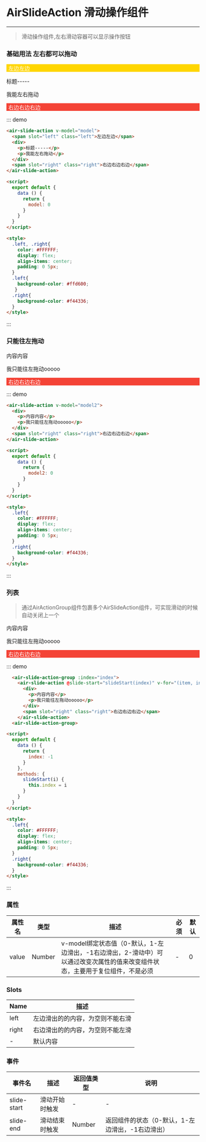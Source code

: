 # AirSlideAction 滑动操作组件
----

> 滑动操作组件,左右滑动容器可以显示操作按钮

### 基础用法 左右都可以拖动
<div class="demo-block">
  <air-slide-action v-model="model">
    <span slot="left" class="left">左边左边</span>
    <div>
      <p>标题-----</p>
      <p>我能左右拖动</p>
    </div>
    <span slot="right" class="right">右边右边右边</span>
  </air-slide-action>
</div>

::: demo
```html
<air-slide-action v-model="model">
  <span slot="left" class="left">左边左边</span>
  <div>
    <p>标题-----</p>
    <p>我能左右拖动</p>
  </div>
  <span slot="right" class="right">右边右边右边</span>
</air-slide-action>

<script>
  export default {
    data () {
      return {
        model: 0
      }
    }
  }
</script>

<style>
  .left, .right{
    color: #FFFFFF;
    display: flex;
    align-items: center;
    padding: 0 5px;
  }
  .left{
    background-color: #ffd600;
   }
  .right{
    background-color: #f44336;
  }
</style>
```
:::

### 只能往左拖动
<div class="demo-block">
  <air-slide-action>
    <div>
      <p>内容内容</p>
      <p>我只能往左拖动ooooo</p>
    </div>
    <span slot="right" class="right">右边右边右边</span>
  </air-slide-action>
</div>

::: demo
```html
<air-slide-action v-model="model2">
  <div>
    <p>内容内容</p>
    <p>我只能往左拖动ooooo</p>
  </div>
  <span slot="right" class="right">右边右边右边</span>
</air-slide-action>

<script>
  export default {
    data () {
      return {
        model2: 0
      }
    }
  }
</script>

<style>
  .left{
    color: #FFFFFF;
    display: flex;
    align-items: center;
    padding: 0 5px;
  }
  .right{
    background-color: #f44336;
  }
</style>
```
:::

### 列表
> 通过AirActionGroup组件包裹多个AirSlideAction组件，可实现滑动的时候自动关闭上一个
<div class="demo-block">
  <air-slide-action-group :index="index">
    <air-slide-action @slide-start="slideStart(index)" v-for="(item, index) in 5" :key="index">
      <div>
        <p>内容内容</p>
        <p>我只能往左拖动ooooo</p>
      </div>
      <span slot="right" class="right">右边右边右边</span>
    </air-slide-action>
  <air-slide-action-group>
</div>

::: demo
```html
  <air-slide-action-group :index="index">
    <air-slide-action @slide-start="slideStart(index)" v-for="(item, index) in 5" :key="index">
      <div>
        <p>内容内容</p>
        <p>我只能往左拖动ooooo</p>
      </div>
      <span slot="right" class="right">右边右边右边</span>
    </air-slide-action>
  <air-slide-action-group>

<script>
  export default {
    data () {
      return {
        index: -1
      }
    },
    methods: {
      slideStart(i) {
        this.index = i
      }
    }
  }
</script>

<style>
  .left{
    color: #FFFFFF;
    display: flex;
    align-items: center;
    padding: 0 5px;
  }
  .right{
    background-color: #f44336;
  }
</style>
```
:::

<script>
  export default {
    data () {
      return {
        model: 0,
        model2: 0,
        index: -1
      }
    },
    methods: {
      slideStart(i) {
        this.index = i
      }
    }
  }
</script>
<style>
  .left, .right{
    color: #FFFFFF;
    display: flex;
    align-items: center;
    padding: 0 5px;
  }
  .left{
    background-color: #ffd600;
   }
  .right{
    background-color: #f44336;
  }
</style>

### 属性
|属性名|类型|描述|必须|默认|
|----|----|-------------|----|--------|
|value|Number|v-model绑定状态值（0-默认，1-左边滑出，-1右边滑出，2-滑动中）可以通过改变次属性的值来改变组件状态，主要用于复位组件，不是必须|-|0|


### Slots
|Name|描述|
|----|----|
|left|左边滑出的的内容，为空则不能右滑|
|right|右边滑出的的内容，为空则不能左滑|
|-|默认内容|


### 事件
|事件名|描述|返回值类型|说明|
|----|----|-------------|---|
|slide-start|滑动开始时触发|-|-|
|slide-end|滑动结束时触发|Number|返回组件的状态（0-默认，1-左边滑出，-1右边滑出）|



